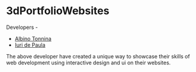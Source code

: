 # 3dPortfolioWebsites
Developers -
- [Albino Tonnina](https://albinotonnina.com/)
- [Iuri de Paula](https://iuri.is/)

The above developer have created a unique way to showcase their skills of web development using interactive design and ui on their websites.
